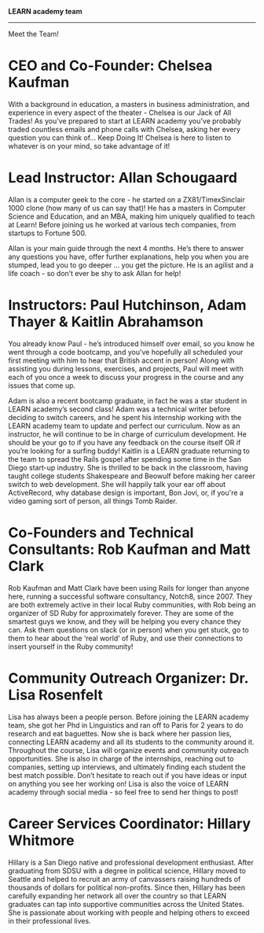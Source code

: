 **LEARN academy team**

--------------------------

Meet the Team!

# CEO and Co-Founder: Chelsea Kaufman

With a background in education, a masters in business administration, and experience in every aspect of the theater - Chelsea is our Jack of All Trades! As you’ve prepared to start at LEARN academy you’ve probably traded countless emails and phone calls with Chelsea, asking her every question you can think of… Keep Doing It! Chelsea is here to listen to whatever is on your mind, so take advantage of it!

# Lead Instructor: Allan Schougaard

Allan is a computer geek to the core - he started on a ZX81/TimexSinclair 1000 clone (how many of us can say that)! He has a masters in Computer Science and Education, and an MBA, making him uniquely qualified to teach at Learn! Before joining us he worked at various tech companies, from startups to Fortune 500.

Allan is your main guide through the next 4 months. He’s there to answer any questions you have, offer further explanations, help you when you are stumped, lead you to go deeper … you get the picture. He is an agilist and a life coach - so don’t ever be shy to ask Allan for help!

# Instructors: Paul Hutchinson, Adam Thayer & Kaitlin Abrahamson

You already know Paul - he’s introduced himself over email, so you know he went through a code bootcamp, and you’ve hopefully all scheduled your first meeting with him to hear that British accent in person!  Along with assisting you during lessons, exercises, and projects, Paul will meet with each of you once a week to discuss your progress in the course and any issues that come up.

Adam is also a recent bootcamp graduate, in fact he was a star student in LEARN academy’s second class! Adam was a technical writer before deciding to switch careers, and he spent his internship working with the LEARN academy team to update and perfect our curriculum. Now as an instructor, he will continue to be in charge of curriculum development. He should be your go to if you have any feedback on the course itself OR if you’re looking for a surfing buddy!
Kaitlin is a LEARN graduate returning to the team to spread the Rails gospel after spending some time in the San Diego start-up industry.  She is thrilled to be back in the classroom, having taught college students Shakespeare and Beowulf before making her career switch to web development.  She will happily talk your ear off about ActiveRecord, why database design is important, Bon Jovi, or, if you're a video gaming sort of person, all things Tomb Raider.

# Co-Founders and Technical Consultants: Rob Kaufman and Matt Clark

Rob Kaufman and Matt Clark have been using Rails for longer than anyone here, running a successful software consultancy, Notch8, since 2007. They are both extremely active in their local Ruby communities, with Rob being an organizer of SD Ruby for approximately forever. They are some of the smartest guys we know, and they will be helping you every chance they can. Ask them questions on slack (or in person) when you get stuck, go to them to hear about the ‘real world’ of Ruby, and use their connections to insert yourself in the Ruby community!

# Community Outreach Organizer: Dr. Lisa Rosenfelt

Lisa has always been a people person. Before joining the LEARN academy team, she got her Phd in Linguistics and ran off to Paris for 2 years to do research and eat baguettes. Now she is back where her passion lies, connecting LEARN academy and all its students to the community around it. Throughout the course, Lisa will organize events and community outreach opportunities. She is also in charge of the internships, reaching out to companies, setting up interviews, and ultimately finding each student the best match possible.  Don’t hesitate to reach out if you have ideas or input on anything you see her working on! Lisa is also the voice of LEARN academy through social media - so feel free to send her things to post!

# Career Services Coordinator: Hillary Whitmore

Hillary is a San Diego native and professional development enthusiast. After graduating from SDSU with a degree in political science, Hillary moved to Seattle and helped to recruit an army of canvassers raising hundreds of thousands of dollars for political non-profits. Since then, Hillary has been carefully expanding her network all over the country so that LEARN graduates can tap into supportive communities across the United States. She is passionate about working with people and helping others to exceed in their professional lives.
